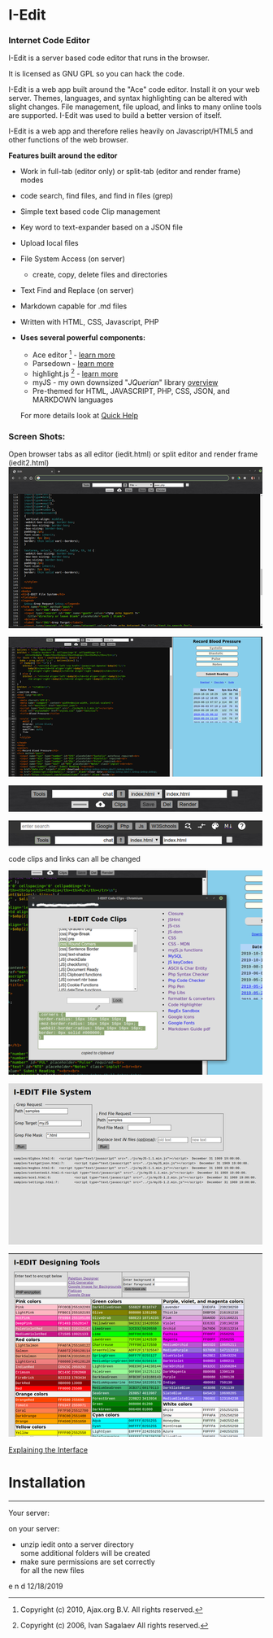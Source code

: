 # I-Edit 

### Internet Code Editor

I-Edit is a server based code editor that runs in the browser.

It is licensed as GNU GPL so you can hack the code. 

I-Edit is a web app built around the "Ace" code editor. 
Install it on your web server. 
Themes, languages, and syntax highlighting can be altered with slight changes.
File management, file upload, and links to many online tools are supported.
I-Edit was used to build a better version of itself.

I-Edit is a web app and therefore relies heavily on Javascript/HTML5 and other functions of the web browser. 
  
**Features built around the editor**
  
* Work in full-tab (editor only) or split-tab (editor and render frame) modes
* code search, find files, and find in files (grep)
* Simple text based code Clip management
* Key word to text-expander based on a JSON file
* Upload local files
* File System Access (on server)
  * create, copy, delete files and directories
* Text Find and Replace (on server)
* Markdown capable for .md files

* Written with HTML, CSS, Javascript, PHP
* **Uses several powerful components:**
  * Ace editor [^1] - [learn more](https://ace.c9.io/ "Ace Editor Website")
  [^1]: Copyright (c) 2010, Ajax.org B.V. All rights reserved.
  * Parsedown - [learn more](https://github.com/erusev/parsedown/blob/master/README.md "Github")
  * highlight.js [^2] - [learn more](https://github.com/highlightjs/highlight.js "Github")
  [^2]: Copyright (c) 2006, Ivan Sagalaev All rights reserved.
  * myJS - my own downsized "_JQuerian_" library [overview](https://github.com/MLeidel/myJS "mldev.io")
  * Pre-themed for HTML, JAVASCRIPT, PHP, CSS, JSON, and MARKDOWN languages

  For more details look at [Quick Help](https://github.com/MLeidel/I-Edit/blob/master/ieditHelp.md)

### Screen Shots:

Open browser tabs as all editor (iedit.html) or split editor and render frame (iedit2.html)
![I-Edit](images/tabNOframe.png "All Editor")

![I-Edit](images/tabwframe.png "Split Editor/Frame")

![I-Edit](images/toolbar1.png "main navigation")

![I-Edit](images/toolbar2.png "tool navigation")

code clips and links can all be changed

![I-Edit](images/ClipsWindow.png "Clips")

![I-Edit](images/gfilesys.png "Grep & Find")

![I-Edit](images/designPage.png "Design Page")


[Explaining the Interface](iedithelp.md)


# Installation

---

Your server:
  
on your server:
  * unzip iedit onto a server directory  
    some additional folders will be created
  * make sure permissions are set correctly  
    for all the new files
        
e n d  12/18/2019

